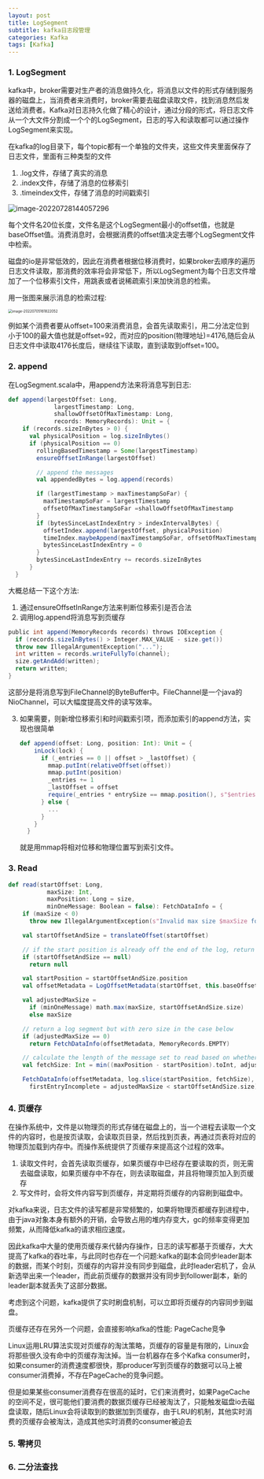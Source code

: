 ```yaml
---
layout: post
title: LogSegment
subtitle: kafka日志段管理
categories: Kafka
tags: [Kafka]
---
```


### 1. LogSegment

kafka中，broker需要对生产者的消息做持久化，将消息以文件的形式存储到服务器的磁盘上，当消费者来消费时，broker需要去磁盘读取文件，找到消息然后发送给消费者。Kafka对日志持久化做了精心的设计，通过分段的形式，将日志文件从一个大文件分割成一个个的LogSegment，日志的写入和读取都可以通过操作LogSegment来实现。



在kafka的log目录下，每个topic都有一个单独的文件夹，这些文件夹里面保存了日志文件，里面有三种类型的文件

1. .log文件，存储了真实的消息
2. .index文件，存储了消息的位移索引
3. .timeindex文件，存储了消息的时间戳索引

![image-20220728144057296](../../images/2022-07-01-kafka-logSegment/image-20220728144057296.png)

每个文件名20位长度，文件名是这个LogSegment最小的offset值，也就是baseOffset值。消费消息时，会根据消费的offset值决定去哪个LogSegment文件中检索。



磁盘的io是非常低效的，因此在消费者根据位移消费时，如果broker去顺序的遍历日志文件读取，那消费的效率将会非常低下，所以LogSegment为每个日志文件增加了一个位移索引文件，用跳表或者说稀疏索引来加快消息的检索。



用一张图来展示消息的检索过程:

<img src="../../images/2022-07-01-kafka-logSegment/image-20220705161822052.png" alt="image-20220705161822052" style="zoom:50%;" />

例如某个消费者要从offset=100来消费消息，会首先读取索引，用二分法定位到小于100的最大值也就是offset=92，而对应的position(物理地址)=4176,随后会从日志文件中读取4176长度后，继续往下读取，直到读取到offset=100。



### 2. append

在LogSegment.scala中，用append方法来将消息写到日志:

```scala
def append(largestOffset: Long,
             largestTimestamp: Long,
             shallowOffsetOfMaxTimestamp: Long,
             records: MemoryRecords): Unit = {
    if (records.sizeInBytes > 0) {
      val physicalPosition = log.sizeInBytes()
      if (physicalPosition == 0)
        rollingBasedTimestamp = Some(largestTimestamp)
      	ensureOffsetInRange(largestOffset)

      	// append the messages
      	val appendedBytes = log.append(records)

        if (largestTimestamp > maxTimestampSoFar) {
          maxTimestampSoFar = largestTimestamp
          offsetOfMaxTimestampSoFar =shallowOffsetOfMaxTimestamp
        }
        if (bytesSinceLastIndexEntry > indexIntervalBytes) {
          offsetIndex.append(largestOffset, physicalPosition)
          timeIndex.maybeAppend(maxTimestampSoFar, offsetOfMaxTimestampSoFar)
          bytesSinceLastIndexEntry = 0
        }
        bytesSinceLastIndexEntry += records.sizeInBytes
      }
  }
```

大概总结一下这个方法:

1. 通过ensureOffsetInRange方法来判断位移索引是否合法
2. 调用log.append将消息写到页缓存

```scala
public int append(MemoryRecords records) throws IOException {
  if (records.sizeInBytes() > Integer.MAX_VALUE - size.get())
  throw new IllegalArgumentException("...");
  int written = records.writeFullyTo(channel);
  size.getAndAdd(written);
  return written;
}
```

这部分是将消息写到FileChannel的ByteBuffer中。FileChannel是一个java的NioChannel，可以大幅度提高文件的读写效率。

3. 如果需要，则新增位移索引和时间戳索引项，而添加索引的append方法，实现也很简单

   ```scala
   def append(offset: Long, position: Int): Unit = {
       inLock(lock) {
         if (_entries == 0 || offset > _lastOffset) {
           mmap.putInt(relativeOffset(offset))
           mmap.putInt(position)
           _entries += 1
           _lastOffset = offset
           require(_entries * entrySize == mmap.position(), s"$entries entries but file position in index is ${mmap.position()}.")
         } else {
           ...
         }
       }
     }
   ```

   就是用mmap将相对位移和物理位置写到索引文件。

### 3. Read

```scala
def read(startOffset: Long,
           maxSize: Int,
           maxPosition: Long = size,
           minOneMessage: Boolean = false): FetchDataInfo = {
    if (maxSize < 0)
      throw new IllegalArgumentException(s"Invalid max size $maxSize for log read from segment $log")

    val startOffsetAndSize = translateOffset(startOffset)

    // if the start position is already off the end of the log, return null
    if (startOffsetAndSize == null)
      return null

    val startPosition = startOffsetAndSize.position
    val offsetMetadata = LogOffsetMetadata(startOffset, this.baseOffset, startPosition)

    val adjustedMaxSize =
      if (minOneMessage) math.max(maxSize, startOffsetAndSize.size)
      else maxSize

    // return a log segment but with zero size in the case below
    if (adjustedMaxSize == 0)
      return FetchDataInfo(offsetMetadata, MemoryRecords.EMPTY)

    // calculate the length of the message set to read based on whether or not they gave us a maxOffset
    val fetchSize: Int = min((maxPosition - startPosition).toInt, adjustedMaxSize)

    FetchDataInfo(offsetMetadata, log.slice(startPosition, fetchSize),
      firstEntryIncomplete = adjustedMaxSize < startOffsetAndSize.size)
```



### 4. 页缓存

在操作系统中，文件是以物理页的形式存储在磁盘上的，当一个进程去读取一个文件的内容时，也是按页读取，会读取页目录，然后找到页表，再通过页表将对应的物理页加载到内存中。而操作系统提供了页缓存来提高这个过程的效率。

1. 读取文件时，会首先读取页缓存，如果页缓存中已经存在要读取的页，则无需去磁盘读取，如果页缓存中不存在，则去读取磁盘，并且将物理页加入到页缓存
2. 写文件时，会将文件内容写到页缓存，并定期将页缓存的内容刷到磁盘中。

对kafka来说，日志文件的读写都是非常频繁的，如果将物理页都缓存到进程中，由于java对象本身有额外的开销，会导致占用的堆内存变大，gc的频率变得更加频繁，从而降低kafka的请求相应速度。



因此kafka中大量的使用页缓存来代替内存操作，日志的读写都基于页缓存，大大提高了kafka的吞吐率，与此同时也存在一个问题:kafka的副本会同步leader副本的数据，而某个时刻，页缓存的内容并没有同步到磁盘，此时leader宕机了，会从新选举出来一个leader，而此前页缓存的数据并没有同步到follower副本，新的leader副本就丢失了这部分数据。



考虑到这个问题，kafka提供了实时刷盘机制，可以立即将页缓存的内容同步到磁盘。



页缓存还存在另外一个问题，会直接影响kafka的性能: PageCache竞争



Linux运用LRU算法实现对页缓存的淘汰策略，页缓存的容量是有限的，Linux会将那些很久没有命中的页缓存淘汰掉。当一台机器存在多个Kafka consumer时，如果consumer的消费速度都很快，那producer写到页缓存的数据可以马上被consumer消费掉，不存在PageCache的竞争问题。



但是如果某些consumer消费存在很高的延时，它们来消费时，如果PageCache的空间不足，很可能他们要消费的数据页缓存已经被淘汰了，只能触发磁盘io去磁盘读取，随后Linux会将读取到的数据加到页缓存，由于LRU的机制，其他实时消费的页缓存会被淘汰，造成其他实时消费的consumer被迫去

### 5. 零拷贝



### 6. 二分法查找

